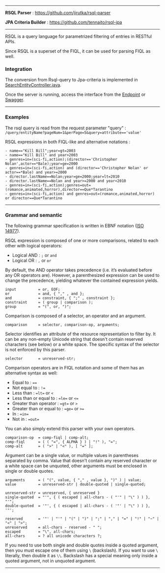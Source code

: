 
---

**RSQL Parser** : https://github.com/jirutka/rsql-parser

**JPA Criteria Builder** : https://github.com/tennaito/rsql-jpa

---

RSQL is a query language for parametrized filtering of entries in RESTful APIs.

Since RSQL is a superset of the FIQL, it can be used for parsing FIQL as well.

### Integration

The conversion from Rsql-query to Jpa-criteria is implemented in [SearchEntityController.java](/hiberium-gen/src/main/resources/projection/csvimport/controller-search-java.ftl).

Once the server is running, access the interface from the 
[Endpoint](http://localhost:8080/hiberium/1.0/query/entityName?query=attribute=='value')
or
[Swagger](http://localhost:8080/hiberium/1.0/swagger-ui.html#/search-entity-controller/searchByQueryUsingGET).  

---

### Examples

The rsql query is read from the request parameter "query" : `/query/entityName?pageNum=1&perPage=5&query=attribute=='value'`

RSQL expressions in both FIQL-like and alternative notations :

```
- name=="Kill Bill";year=gt=2003
- name=="Kill Bill" and year>2003
- genres=in=(sci-fi,action);(director=='Christopher Nolan',actor==*Bale);year=ge=2000
- genres=in=(sci-fi,action) and (director=='Christopher Nolan' or actor==*Bale) and year>=2000
- director.lastName==Nolan;year=ge=2000;year=lt=2010
- director.lastName==Nolan and year>=2000 and year<2010
- genres=in=(sci-fi,action);genres=out=(romance,animated,horror),director==Que*Tarantino
- genres=in=(sci-fi,action) and genres=out=(romance,animated,horror) or director==Que*Tarantino
```

---

### Grammar and semantic

The following grammar specification is written in EBNF notation ([ISO 14977](http://www.cl.cam.ac.uk/~mgk25/iso-14977.pdf)).

RSQL expression is composed of one or more comparisons, related to each other with logical operators:

* Logical AND : `;` or `` and ``
* Logical OR : `,` or `` or ``

By default, the AND operator takes precedence (i.e. it’s evaluated before any OR operators are).
However, a parenthesized expression can be used to change the precedence, yielding whatever the contained expression yields.

```
input          = or, EOF;
or             = and, { "," , and };
and            = constraint, { ";" , constraint };
constraint     = ( group | comparison );
group          = "(", or, ")";
```

Comparison is composed of a selector, an operator and an argument.

```
comparison     = selector, comparison-op, arguments;
```

Selector identifies an attribute of the resource representation to filter by.
It can be any non-empty Unicode string that doesn't contain reserved characters (see below) or a white space.
The specific syntax of the selector is not enforced by this parser.

```
selector       = unreserved-str;
```

Comparison operators are in FIQL notation and some of them has an alternative syntax as well:

* Equal to : `==`
* Not equal to : `!=`
* Less than : `=lt=` or `<`
* Less than or equal to : `=le=` or `<=`
* Greater than operator : `=gt=` or `>`
* Greater than or equal to : `=ge=` or `>=`
* In : `=in=`
* Not in : `=out=`

You can also simply extend this parser with your own operators.

```
comparison-op  = comp-fiql | comp-alt;
comp-fiql      = ( ( "=", { ALPHA } ) | "!" ), "=";
comp-alt       = ( ">" | "<" ), [ "=" ];
```

Argument can be a single value, or multiple values in parentheses separated by comma.
Value that doesn't contain any reserved character or a white space can be unquoted, other arguments must be enclosed in single or double quotes.

```
arguments      = ( "(", value, { "," , value }, ")" ) | value;
value          = unreserved-str | double-quoted | single-quoted;

unreserved-str = unreserved, { unreserved }
single-quoted  = "'", { ( escaped | all-chars - ( "'" | "\" ) ) }, "'";
double-quoted  = '"', { ( escaped | all-chars - ( '"' | "\" ) ) }, '"';

reserved       = '"' | "'" | "(" | ")" | ";" | "," | "=" | "!" | "~" | "<" | ">";
unreserved     = all-chars - reserved - " ";
escaped        = "\", all-chars;
all-chars      = ? all unicode characters ?;
```

If you need to use both single and double quotes inside a quoted argument, then you must escape one of them using `\` (backslash).
If you want to use `\` literally, then double it as `\\`. 
Backslash has a special meaning only inside a quoted argument, not in unquoted argument.

---
